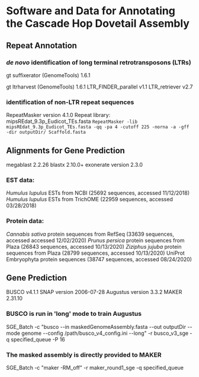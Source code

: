 # Software and Data for Annotating the Cascade Hop Dovetail Assembly

## Repeat Annotation
### *de novo* identification of long terminal retrotransposons (LTRs)
<p>gt suffixerator (GenomeTools) 1.6.1</p>
gt ltrharvest (GenomeTools) 1.6.1 
LTR_FINDER_parallel v1.1
LTR_retriever v2.7

### identification of non-LTR repeat sequences
RepeatMasker version 4.1.0
Repeat library: mipsREdat_9.3p_Eudicot_TEs.fasta
<code>RepeatMasker -lib mipsREdat_9.3p_Eudicot_TEs.fasta -qq -pa 4 -cutoff 225 -norna -a -gff -dir outputDir/ Scaffold.fasta</code>

## Alignments for Gene Prediction
megablast 2.2.26 
blastx 2.10.0+
exonerate version 2.3.0

### EST data:
*Humulus lupulus* ESTs from NCBI (25692 sequences, accessed 11/12/2018)
*Humulus lupulus* ESTs from TrichOME (22959 sequences, accessed 03/28/2018)

### Protein data:
*Cannabis sativa* protein sequences from RefSeq (33639 sequences, accessed accessed 12/02/2020)
*Prunus persica* protein sequences from Plaza (26843 sequences, accessed 10/13/2020)
*Ziziphus jujuba* protein sequences from Plaza (28799 sequences, accessed 10/13/2020)
UniProt Embryophyta protein sequences (38747 sequences, accessed 08/24/2020)

## Gene Prediction
BUSCO v4.1.1
SNAP version 2006-07-28
Augustus version 3.3.2
MAKER 2.31.10

### BUSCO is run in 'long' mode to train Augustus
SGE_Batch -c "busco --in maskedGenomeAssembly.fasta --out outputDir --mode genome --config /path/busco_v4_config.ini --long" -r busco_v3_sge -q specified_queue -P 16

### The masked assembly is directly provided to MAKER
SGE_Batch -c "maker -RM_off" -r maker_round1_sge -q specified_queue


